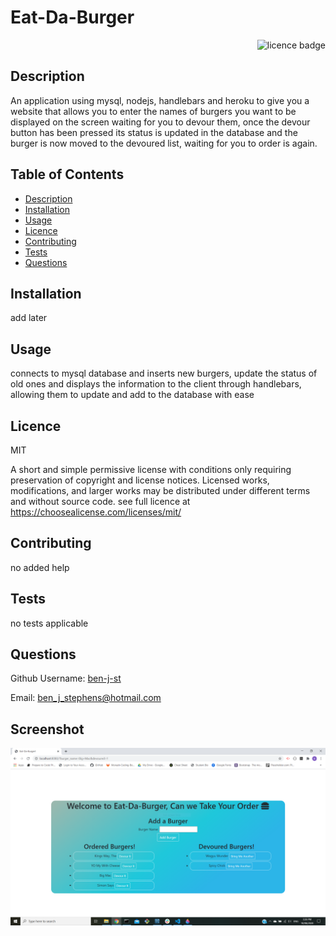 # Eat-Da-Burger  

    
<div align="right"><img alt="licence badge" src="https://img.shields.io/badge/licence-MIT-yellow"></div>

## Description 

An application using mysql, nodejs, handlebars and heroku to give you a website that allows you to enter the names of burgers you want to be displayed on the screen waiting for you to devour them, once the devour button has been pressed its status is updated in the database and the burger is now moved to the devoured list, waiting for you to order is again.

## Table of Contents

* [Description](#Description)
* [Installation](#Installation)
* [Usage](#Usage)
* [Licence](#Licence)
* [Contributing](#Contributing)
* [Tests](#Tests)
* [Questions](#Questions)

## Installation

add later

## Usage

connects to mysql database and inserts new burgers, update the status of old ones and displays the information to the client through handlebars, allowing them to update and add to the database with ease 

## Licence 

MIT

A short and simple permissive license with conditions only requiring preservation of copyright and license notices. Licensed works, modifications, and larger works may be distributed under different terms and without source code. see full licence at https://choosealicense.com/licenses/mit/

## Contributing 

no added help

## Tests

no tests applicable 

## Questions

Github Username: <a href="https://github.com/ben-j-st">ben-j-st</a>

Email: ben_j_stephens@hotmail.com


## Screenshot 

![alt name](public/assets/img/Eat-Da-Burger.PNG)